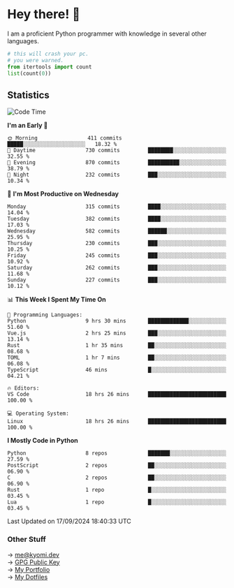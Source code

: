 # Hey there! 👋

I am a proficient Python programmer with knowledge in several other languages.

```py
# this will crash your pc.
# you were warned.
from itertools import count
list(count(0))
```

## Statistics
<!--START_SECTION:waka-->
![Code Time](http://img.shields.io/badge/Code%20Time-1%2C604%20hrs%2020%20mins-blue)

**I'm an Early 🐤** 

```text
🌞 Morning                411 commits         █████░░░░░░░░░░░░░░░░░░░░   18.32 % 
🌆 Daytime                730 commits         ████████░░░░░░░░░░░░░░░░░   32.55 % 
🌃 Evening                870 commits         ██████████░░░░░░░░░░░░░░░   38.79 % 
🌙 Night                  232 commits         ███░░░░░░░░░░░░░░░░░░░░░░   10.34 % 
```
📅 **I'm Most Productive on Wednesday** 

```text
Monday                   315 commits         ████░░░░░░░░░░░░░░░░░░░░░   14.04 % 
Tuesday                  382 commits         ████░░░░░░░░░░░░░░░░░░░░░   17.03 % 
Wednesday                582 commits         ██████░░░░░░░░░░░░░░░░░░░   25.95 % 
Thursday                 230 commits         ███░░░░░░░░░░░░░░░░░░░░░░   10.25 % 
Friday                   245 commits         ███░░░░░░░░░░░░░░░░░░░░░░   10.92 % 
Saturday                 262 commits         ███░░░░░░░░░░░░░░░░░░░░░░   11.68 % 
Sunday                   227 commits         ███░░░░░░░░░░░░░░░░░░░░░░   10.12 % 
```


📊 **This Week I Spent My Time On** 

```text
💬 Programming Languages: 
Python                   9 hrs 30 mins       █████████████░░░░░░░░░░░░   51.60 % 
Vue.js                   2 hrs 25 mins       ███░░░░░░░░░░░░░░░░░░░░░░   13.14 % 
Rust                     1 hr 35 mins        ██░░░░░░░░░░░░░░░░░░░░░░░   08.68 % 
TOML                     1 hr 7 mins         ██░░░░░░░░░░░░░░░░░░░░░░░   06.08 % 
TypeScript               46 mins             █░░░░░░░░░░░░░░░░░░░░░░░░   04.21 % 

🔥 Editors: 
VS Code                  18 hrs 26 mins      █████████████████████████   100.00 % 

💻 Operating System: 
Linux                    18 hrs 26 mins      █████████████████████████   100.00 % 
```

**I Mostly Code in Python** 

```text
Python                   8 repos             ███████░░░░░░░░░░░░░░░░░░   27.59 % 
PostScript               2 repos             ██░░░░░░░░░░░░░░░░░░░░░░░   06.90 % 
C                        2 repos             ██░░░░░░░░░░░░░░░░░░░░░░░   06.90 % 
Rust                     1 repo              █░░░░░░░░░░░░░░░░░░░░░░░░   03.45 % 
Lua                      1 repo              █░░░░░░░░░░░░░░░░░░░░░░░░   03.45 % 
```




 Last Updated on 17/09/2024 18:40:33 UTC
<!--END_SECTION:waka-->

### Other Stuff

→ [me@kyomi.dev](mailto:me@kyomi.dev)\
→ [GPG Public Key](https://github.com/bitterteriyaki.gpg)\
→ [My Portfolio](https://kyomi.dev)\
→ [My Dotfiles](https://github.com/bitterteriyaki/dotfiles)
